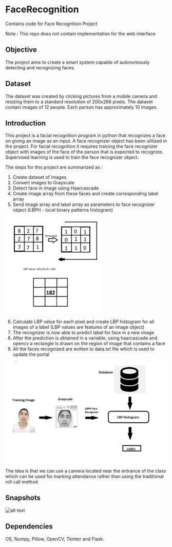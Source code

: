 # FaceRecognition
Contains code for Face Recognition Project

Note : This repo does not contain implementation for the web interface

## Objective
The project aims to create a smart system capable of autonomously detecting and recognizing faces. 

## Dataset
The dataset was created by clicking pictures from a mobile camera and resizing them to a standard resolution of 200x266 pixels. The dataset contain images of 12 people. Each person has approximately 10 images.

## Introduction
This project is a facial recognition program in python that recognizes a face on giving an image as an input. A face recognizer object has been utilized in the project. For facial recognition it requires training the face recognizer object with images of the face of the person that is expected to recognize. Supervised learning is used to train the face recognizer object.  

The steps for this project are summarized as :  
1. Create dataset of images
2. Convert images to Grayscale
3. Detect face in image using Haarcascade
4. Create image array from these faces and create corresponding label array
5. Send image array and label array as parameters to face recognizer object (LBPH - local binary patterns histogram)
<img src="https://github.com/devinupreti/FaceRecognition/blob/master/Images_Report/LBP.png" alt="alt text" width="300" height="300">


6. Calculate LBP value for each pixel and create LBP histogram for all images of a label (LBP values are features of an image object)
7. The recognizer is now able to predict label for face in a new image
8. After the prediction is obtained in a variable, using haarcascade and opencv a rectangle is drawn on the region of image that contains a face
9. All the faces recognized are written to data.txt file which is used to update the portal


![alt text](https://github.com/devinupreti/FaceRecognition/blob/master/Images_Report/Block%20Diagram.png)


The idea is that we can use a camera located near the entrance of the class which can be used for marking attendance rather than using the traditional roll call method

## Snapshots
![alt text]()


## Dependencies  
OS, Numpy, Pillow, OpenCV, Tkinter and Flask.

